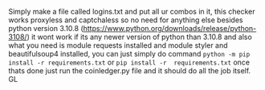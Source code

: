 Simply make a file called logins.txt and put all ur combos in it, this checker works proxyless and captchaless so no need for anything else besides python version 3.10.8 (https://www.python.org/downloads/release/python-3108/)
it wont work if its any newer version of python than 3.10.8 and also what you need is module requests installed and module styler  and beautifulsoup4 installed, you can just simply do command
`python -m pip install -r requirements.txt` or `pip install -r  requirements.txt` once thats done just run the coinledger.py file and it should do all the job itself. GL
